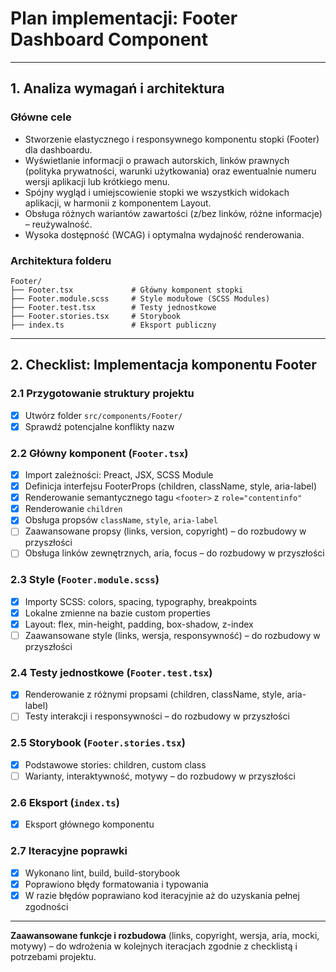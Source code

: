 # Plan implementacji: **Footer Dashboard Component**

---

## 1. Analiza wymagań i architektura

### Główne cele

- Stworzenie elastycznego i responsywnego komponentu stopki (Footer) dla dashboardu.
- Wyświetlanie informacji o prawach autorskich, linków prawnych (polityka prywatności, warunki użytkowania) oraz ewentualnie numeru wersji aplikacji lub krótkiego menu.
- Spójny wygląd i umiejscowienie stopki we wszystkich widokach aplikacji, w harmonii z komponentem Layout.
- Obsługa różnych wariantów zawartości (z/bez linków, różne informacje) – reużywalność.
- Wysoka dostępność (WCAG) i optymalna wydajność renderowania.

### Architektura folderu

```
Footer/
├── Footer.tsx             # Główny komponent stopki
├── Footer.module.scss     # Style modułowe (SCSS Modules)
├── Footer.test.tsx        # Testy jednostkowe
├── Footer.stories.tsx     # Storybook
├── index.ts               # Eksport publiczny
```

---

## 2. Checklist: Implementacja komponentu Footer

### 2.1 Przygotowanie struktury projektu

- [x] Utwórz folder `src/components/Footer/`
- [x] Sprawdź potencjalne konflikty nazw

### 2.2 Główny komponent (`Footer.tsx`)

- [x] Import zależności: Preact, JSX, SCSS Module
- [x] Definicja interfejsu FooterProps (children, className, style, aria-label)
- [x] Renderowanie semantycznego tagu `<footer>` z `role="contentinfo"`
- [x] Renderowanie `children`
- [x] Obsługa propsów `className`, `style`, `aria-label`
- [ ] Zaawansowane propsy (links, version, copyright) – do rozbudowy w przyszłości
- [ ] Obsługa linków zewnętrznych, aria, focus – do rozbudowy w przyszłości

### 2.3 Style (`Footer.module.scss`)

- [x] Importy SCSS: colors, spacing, typography, breakpoints
- [x] Lokalne zmienne na bazie custom properties
- [x] Layout: flex, min-height, padding, box-shadow, z-index
- [ ] Zaawansowane style (links, wersja, responsywność) – do rozbudowy w przyszłości

### 2.4 Testy jednostkowe (`Footer.test.tsx`)

- [x] Renderowanie z różnymi propsami (children, className, style, aria-label)
- [ ] Testy interakcji i responsywności – do rozbudowy w przyszłości

### 2.5 Storybook (`Footer.stories.tsx`)

- [x] Podstawowe stories: children, custom class
- [ ] Warianty, interaktywność, motywy – do rozbudowy w przyszłości

### 2.6 Eksport (`index.ts`)

- [x] Eksport głównego komponentu

### 2.7 Iteracyjne poprawki

- [x] Wykonano lint, build, build-storybook
- [x] Poprawiono błędy formatowania i typowania
- [x] W razie błędów poprawiano kod iteracyjnie aż do uzyskania pełnej zgodności

---

**Zaawansowane funkcje i rozbudowa** (links, copyright, wersja, aria, mocki, motywy) – do wdrożenia w kolejnych iteracjach zgodnie z checklistą i potrzebami projektu.
